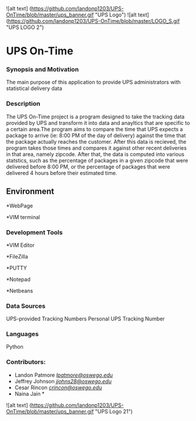 ![alt text] (https://github.com/landonp1203/UPS-OnTime/blob/master/ups_banner.gif "UPS Logo")
![alt text] (https://github.com/landonp1203/UPS-OnTime/blob/master/LOGO_S.gif "UPS LOGO 2")

# UPS On-Time

### Synopsis and Motivation
The main purpose of this application to provide UPS administrators with statistical delivery data




### Description
The UPS On-Time project is a program designed to take the tracking data provided by UPS and transform it into data and anayltics that are specific to a certain area.The program aims to compare the time that UPS expects a package to arrive (ie: 8:00 PM of the day of delivery) against the time that the package actually reaches the  customer. After this data is recieved, the program takes those times and compares it against other recent deliveries in that area, namely zipcode. After that, the data is computed into various statstics, such as the percentage of packages in a given zipcode that were delivered before 8:00 PM, or the percentage of packages that were delivered 4 hours before their estimated time. 

## Environment
*WebPage

*VIM terminal

### Development Tools
*VIM Editor

*FileZilla

*PUTTY

*Notepad

*Netbeans


### Data Sources
UPS-provided Tracking Numbers
Personal UPS Tracking Number

### Languages
Python

### Contributors:
* Landon Patmore *lpatmore@oswego.edu*
* Jeffrey Johnson *jjohns28@oswego.edu*
* Cesar Rincon *crincon@oswego.edu*
* Naina Jain *

![alt text] (https://github.com/landonp1203/UPS-OnTime/blob/master/ups_banner.gif "UPS Logo 21")
